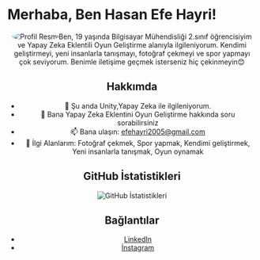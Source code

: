 # Merhaba, Ben Hasan Efe Hayri!

<div align="center"> <img src="https://avatars.githubusercontent.com/Hasan-Efe-Hayri" alt="Profil Resmi" style="border-radius: 50%;"

Ben, 19 yaşında Bilgisayar Mühendisliği 2.sınıf öğrencisiyim ve Yapay Zeka Eklentili Oyun Geliştirme alanıyla ilgileniyorum. Kendimi geliştirmeyi, yeni insanlarla tanışmayı, fotoğraf çekmeyi ve spor yapmayı çok seviyorum. Benimle iletişime geçmek isterseniz hiç çekinmeyin😊

## Hakkımda
- 🌱 Şu anda Unity,Yapay Zeka ile ilgileniyorum.
- 💬 Bana Yapay Zeka Eklentini Oyun Geliştirme hakkında soru sorabilirsiniz
- 📫 Bana ulaşın: efehayri2005@gmail.com
- 📝 İlgi Alanlarım: Fotoğraf çekmek, Spor yapmak, Kendimi geliştirmek, Yeni insanlarla tanışmak, Oyun oynamak

## GitHub İstatistikleri
<div align="center"> <img src="https://github-readme-stats.vercel.app/api?username=Hasan-Efe-Hayri&show_icons=true" alt="GitHub İstatistikleri" /> </div>

## Bağlantılar
- [LinkedIn](www.linkedin.com/in/efe-hayri-9555b52a6)
- [İnstagram](https://www.instagram.com/efe.hayri.100/profilecard/?igsh=MXc5Y3NmMjVlbm10eg==)
